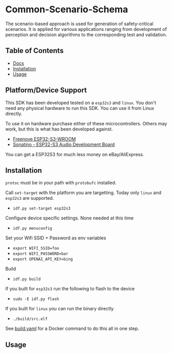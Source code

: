 # Common-Scenario-Schema

The scenario-based approach is used for generation of safety-critical scenarios. It is applied for various applications ranging from development of perception and decision algorithms to the corresponding test and validation.

## Table of Contents

- [Docs](#docs)
- [Installation](#installation)
- [Usage](#usage)

## Platform/Device Support

This SDK has been developed tested on a `esp32s3` and `linux`. You don't need any physical hardware
to run this SDK. You can use it from Linux directly.

To use it on hardware purchase either of these microcontrollers. Others may work, but this is what
has been developed against.

* [Freenove ESP32-S3-WROOM](https://www.amazon.com/gp/product/B0BMQ8F7FN)
* [Sonatino - ESP32-S3 Audio Development Board](https://www.amazon.com/gp/product/B0BVY8RJNP)

You can get a ESP32S3 for much less money on eBay/AliExpress.

## Installation

`protoc` must be in your path with `protobufc` installed.

Call `set-target` with the platform you are targetting. Today only `linux` and `esp32s3` are supported.
* `idf.py set-target esp32s3`

Configure device specific settings. None needed at this time
* `idf.py menuconfig`

Set your Wifi SSID + Password as env variables
* `export WIFI_SSID=foo`
* `export WIFI_PASSWORD=bar`
* `export OPENAI_API_KEY=bing`

Build
* `idf.py build`

If you built for `esp32s3` run the following to flash to the device
* `sudo -E idf.py flash`

If you built for `linux` you can run the binary directly
* `./build/src.elf`

See [build.yaml](.github/workflows/build.yaml) for a Docker command to do this all in one step.

## Usage
